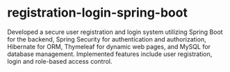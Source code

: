 # registration-login-spring-boot
Developed a secure user registration and login system utilizing Spring Boot for the backend, Spring Security for authentication and authorization, Hibernate for ORM, Thymeleaf for dynamic web pages, and MySQL for database management. Implemented features include user registration, login and role-based access control.
